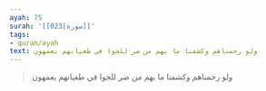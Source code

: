 ```yaml
---
ayah: 75
surah: '[[023|سورة]]'
tags:
- quran/ayah
text: ولو رحمناهم وكشفنا ما بهم من ضر للجوا في طغيانهم يعمهون
---
```

> ولو رحمناهم وكشفنا ما بهم من ضر للجوا في طغيانهم يعمهون
